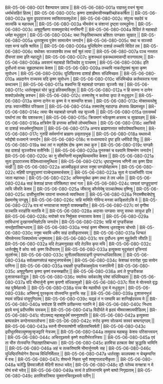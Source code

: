 BR-05-06-080-001  	वैशम्पायन उवाच ||
BR-05-06-080-001a	राज्ञस्तु वचनं श्रुत्वा धर्मार्थसहितं हितम् |
BR-05-06-080-001c	कृष्णा दाशार्हमासीनमब्रवीच्छोककर्षिता ||
BR-05-06-080-002a	सुता द्रुपदराजस्य स्वसितायतमूर्धजा |
BR-05-06-080-002c	संपूज्य सहदेवं च सात्यकिं च महारथम् ||
BR-05-06-080-003a	भीमसेनं च संशान्तं दृष्ट्वा परमदुर्मनाः |
BR-05-06-080-003c	अश्रुपूर्णेक्षणा वाक्यमुवाचेदं मनस्विनी ||
BR-05-06-080-004a	विदितं ते महाबाहो धर्मज्ञ मधुसूदन |
BR-05-06-080-004c	यथा निकृतिमास्थाय भ्रंशिताः पाण्डवाः सुखात् ||
BR-05-06-080-005a	धृतराष्ट्रस्य पुत्रेण सामात्येन जनार्दन |
BR-05-06-080-005c	यथा च सञ्जयो राज्ञा मन्त्रं रहसि श्रावितः ||
BR-05-06-080-006a	युधिष्ठिरेण दाशार्ह तच्चापि विदितं तव |
BR-05-06-080-006c	यथोक्तः सञ्जयश्चैव तच्च सर्वं श्रुतं त्वया ||
BR-05-06-080-007a	पञ्च नस्तात दीयन्तां ग्रामा इति महाद्युते |
BR-05-06-080-007c	कुशस्थलं वृकस्थलमासन्दी वारणावतम् ||
BR-05-06-080-008a	अवसानं महाबाहो किञ्चिदेव तु पञ्चमम् |
BR-05-06-080-008c	इति दुर्योधनो वाच्यः सुहृदश्चास्य केशव ||
BR-05-06-080-009a	तच्चापि नाकरोद्वाक्यं श्रुत्वा कृष्ण सुयोधनः |
BR-05-06-080-009c	युधिष्ठिरस्य दाशार्ह ह्रीमतः संधिमिच्छतः ||
BR-05-06-080-010a	अप्रदानेन राज्यस्य यदि कृष्ण सुयोधनः |
BR-05-06-080-010c	संधिमिच्छेन्न कर्तव्यस्तत्र गत्वा कथञ्चन ||
BR-05-06-080-011a	शक्ष्यन्ति हि महाबाहो पाण्डवाः सृञ्जयैः सह |
BR-05-06-080-011c	धार्तराष्ट्रबलं घोरं क्रुद्धं प्रतिसमासितुम् ||
BR-05-06-080-012a	न हि साम्ना न दानेन शक्योऽर्थस्तेषु कश्चन |
BR-05-06-080-012c	तस्मात्तेषु न कर्तव्या कृपा ते मधुसूदन ||
BR-05-06-080-013a	साम्ना दानेन वा कृष्ण ये न शाम्यन्ति शत्रवः |
BR-05-06-080-013c	मोक्तव्यस्तेषु दण्डः स्याज्जीवितं परिरक्षता ||
BR-05-06-080-014a	तस्मात्तेषु महादण्डः क्षेप्तव्यः क्षिप्रमच्युत |
BR-05-06-080-014c	त्वया चैव महाबाहो पाण्डवैः सह सृञ्जयैः ||
BR-05-06-080-015a	एतत्समर्थं पार्थानां तव चैव यशस्करम् |
BR-05-06-080-015c	क्रियमाणं भवेत्कृष्ण क्षत्रस्य च सुखावहम् ||
BR-05-06-080-016a	क्षत्रियेण हि हन्तव्यः क्षत्रियो लोभमास्थितः |
BR-05-06-080-016c	अक्षत्रियो वा दाशार्ह स्वधर्ममनुतिष्ठता ||
BR-05-06-080-017a	अन्यत्र ब्राह्मणात्तात सर्वपापेष्ववस्थितात् |
BR-05-06-080-017c	गुरुर्हि सर्ववर्णानां ब्राह्मणः प्रसृताग्रभुक् ||
BR-05-06-080-018a	यथावध्ये भवेद्दोषो वध्यमाने जनार्दन |
BR-05-06-080-018c	स वध्यस्यावधे दृष्ट इति धर्मविदो विदुः ||
BR-05-06-080-019a	यथा त्वां न स्पृशेदेष दोषः कृष्ण तथा कुरु |
BR-05-06-080-019c	पाण्डवैः सह दाशार्ह सृञ्जयैश्च ससैनिकैः ||
BR-05-06-080-020a	पुनरुक्तं च वक्ष्यामि विश्रम्भेण जनार्दन |
BR-05-06-080-020c	का नु सीमन्तिनी मादृक्पृथिव्यामस्ति केशव ||
BR-05-06-080-021a	सुता द्रुपदराजस्य वेदिमध्यात्समुत्थिता |
BR-05-06-080-021c	धृष्टद्युम्नस्य भगिनी तव कृष्ण प्रिया सखी ||
BR-05-06-080-022a	आजमीढकुलं प्राप्ता स्नुषा पाण्डोर्महात्मनः |
BR-05-06-080-022c	महिषी पाण्डुपुत्राणां पञ्चेन्द्रसमवर्चसाम् ||
BR-05-06-080-023a	सुता मे पञ्चभिर्वीरैः पञ्च जाता महारथाः |
BR-05-06-080-023c	अभिमन्युर्यथा कृष्ण तथा ते तव धर्मतः ||
BR-05-06-080-024a	साहं केशग्रहं प्राप्ता परिक्लिष्टा सभां गता |
BR-05-06-080-024c	पश्यतां पाण्डुपुत्राणां त्वयि जीवति केशव ||
BR-05-06-080-025a	जीवत्सु कौरवेयेषु पाञ्चालेष्वथ वृष्णिषु |
BR-05-06-080-025c	दासीभूतास्मि पापानां सभामध्ये व्यवस्थिता ||
BR-05-06-080-026a	निरामर्षेष्वचेष्टेषु प्रेक्षमाणेषु पाण्डुषु |
BR-05-06-080-026c	त्राहि मामिति गोविन्द मनसा काङ्क्षितोऽसि मे ||
BR-05-06-080-027a	यत्र मां भगवान्राजा श्वशुरो वाक्यमब्रवीत् |
BR-05-06-080-027c	वरं वृणीष्व पाञ्चालि वरार्हासि मतासि मे ||
BR-05-06-080-028a	अदासाः पाण्डवाः सन्तु सरथाः सायुधा इति |
BR-05-06-080-028c	मयोक्ते यत्र निर्मुक्ता वनवासाय केशव ||
BR-05-06-080-029a	एवंविधानां दुःखानामभिज्ञोऽसि जनार्दन |
BR-05-06-080-029c	त्राहि मां पुण्डरीकाक्ष सभर्तृज्ञातिबान्धवाम् ||
BR-05-06-080-030a	नन्वहं कृष्ण भीष्मस्य धृतराष्ट्रस्य चोभयोः |
BR-05-06-080-030c	स्नुषा भवामि धर्मेण साहं दासीकृताभवम् ||
BR-05-06-080-031a	धिग्बलं भीमसेनस्य धिक्पार्थस्य धनुष्मताम् |
BR-05-06-080-031c	यत्र दुर्योधनः कृष्ण मुहूर्तमपि जीवति ||
BR-05-06-080-032a	यदि तेऽहमनुग्राह्या यदि तेऽस्ति कृपा मयि |
BR-05-06-080-032c	धार्तराष्ट्रेषु वै कोपः सर्वः कृष्ण विधीयताम् ||
BR-05-06-080-033a	इत्युक्त्वा मृदुसंहारं वृजिनाग्रं सुदर्शनम् |
BR-05-06-080-033c	सुनीलमसितापाङ्गी पुण्यगन्धाधिवासितम् ||
BR-05-06-080-034a	सर्वलक्षणसंपन्नं महाभुजगवर्चसम् |
BR-05-06-080-034c	केशपक्षं वरारोहा गृह्य सव्येन पाणिना ||
BR-05-06-080-035a	पद्माक्षी पुण्डरीकाक्षमुपेत्य गजगामिनी |
BR-05-06-080-035c	अश्रुपूर्णेक्षणा कृष्णा कृष्णं वचनमब्रवीत् ||
BR-05-06-080-036a	अयं ते पुण्डरीकाक्ष दुःशासनकरोद्धृतः |
BR-05-06-080-036c	स्मर्तव्यः सर्वकालेषु परेषां संधिमिच्छता ||
BR-05-06-080-037a	यदि भीमार्जुनौ कृष्ण कृपणौ संधिकामुकौ |
BR-05-06-080-037c	पिता मे योत्स्यते वृद्धः सह पुत्रैर्महारथैः ||
BR-05-06-080-038a	पञ्च चैव महावीर्याः पुत्रा मे मधुसूदन |
BR-05-06-080-038c	अभिमन्युं पुरस्कृत्य योत्स्यन्ति कुरुभिः सह ||
BR-05-06-080-039a	दुःशासनभुजं श्यामं संछिन्नं पांसुगुण्ठितम् |
BR-05-06-080-039c	यद्यहं तं न पश्यामि का शान्तिर्हृदयस्य मे ||
BR-05-06-080-040a	त्रयोदश हि वर्षाणि प्रतीक्षन्त्या गतानि मे |
BR-05-06-080-040c	निधाय हृदये मन्युं प्रदीप्तमिव पावकम् ||
BR-05-06-080-041a	विदीर्यते मे हृदयं भीमवाक्शल्यपीडितम् |
BR-05-06-080-041c	योऽयमद्य महाबाहुर्धर्मं समनुपश्यति ||
BR-05-06-080-042a	इत्युक्त्वा बाष्पसन्नेन कण्ठेनायतलोचना |
BR-05-06-080-042c	रुरोद कृष्णा सोत्कम्पं सस्वरं बाष्पगद्गदम् ||
BR-05-06-080-043a	स्तनौ पीनायतश्रोणी सहितावभिवर्षती |
BR-05-06-080-043c	द्रवीभूतमिवात्युष्णमुत्सृजद्वारि नेत्रजम् ||
BR-05-06-080-044a	तामुवाच महाबाहुः केशवः परिसान्त्वयन् |
BR-05-06-080-044c	अचिराद्द्रक्ष्यसे कृष्णे रुदतीर्भरतस्त्रियः ||
BR-05-06-080-045a	एवं ता भीरु रोत्स्यन्ति निहतज्ञातिबान्धवाः |
BR-05-06-080-045c	हतमित्रा हतबला येषां क्रुद्धासि भामिनि ||
BR-05-06-080-046a	अहं च तत्करिष्यामि भीमार्जुनयमैः सह |
BR-05-06-080-046c	युधिष्ठिरनियोगेन दैवाच्च विधिनिर्मितात् ||
BR-05-06-080-047a	धार्तराष्ट्राः कालपक्वा न चेच्छृण्वन्ति मे वचः |
BR-05-06-080-047c	शेष्यन्ते निहता भूमौ श्वशृगालादनीकृताः ||
BR-05-06-080-048a	चलेद्धि हिमवाञ्शैलो मेदिनी शतधा भवेत् |
BR-05-06-080-048c	द्यौः पतेच्च सनक्षत्रा न मे मोघं वचो भवेत् ||
BR-05-06-080-049a	सत्यं ते प्रतिजानामि कृष्णे बाष्पो निगृह्यताम् |
BR-05-06-080-049c	हतामित्राञ्श्रिया युक्तानचिराद्द्रक्ष्यसे पतीन् ||
